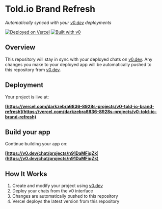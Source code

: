 # Told.io Brand Refresh

*Automatically synced with your [v0.dev](https://v0.dev) deployments*

[![Deployed on Vercel](https://img.shields.io/badge/Deployed%20on-Vercel-black?style=for-the-badge&logo=vercel)](https://vercel.com/darkzebra6836-8928s-projects/v0-told-io-brand-refresh)
[![Built with v0](https://img.shields.io/badge/Built%20with-v0.dev-black?style=for-the-badge)](https://v0.dev/chat/projects/n91DaMFiqZk)

## Overview

This repository will stay in sync with your deployed chats on [v0.dev](https://v0.dev).
Any changes you make to your deployed app will be automatically pushed to this repository from [v0.dev](https://v0.dev).

## Deployment

Your project is live at:

**[https://vercel.com/darkzebra6836-8928s-projects/v0-told-io-brand-refresh](https://vercel.com/darkzebra6836-8928s-projects/v0-told-io-brand-refresh)**

## Build your app

Continue building your app on:

**[https://v0.dev/chat/projects/n91DaMFiqZk](https://v0.dev/chat/projects/n91DaMFiqZk)**

## How It Works

1. Create and modify your project using [v0.dev](https://v0.dev)
2. Deploy your chats from the v0 interface
3. Changes are automatically pushed to this repository
4. Vercel deploys the latest version from this repository